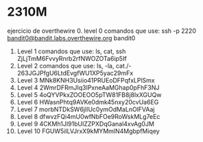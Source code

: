 # 2310M
ejercicio de overthewire
0. level 0
comandos que use: ssh -p 2220 bandit0@bandit.labs.overthewire.org
bandit0
1. Level 1
comandos que use: ls, cat, ssh
ZjLjTmM6FvvyRnrb2rfNWOZOTa6ip5If
2. Level 2
comandos que use: ls, -la, cat./-
263JGJPfgU6LtdEvgfWU1XP5yac29mFx
3. Level 3 
MNk8KNH3Usiio41PRUEoDFPqfxLPlSmx
4. Level 4
2WmrDFRmJIq3IPxneAaMGhap0pFhF3NJ
5. Level 5
4oQYVPkxZOOEOO5pTW81FB8j8lxXGUQw
6. Level 6
HWasnPhtq9AVKe0dmk45nxy20cvUa6EG
7. Level 7
morbNTDkSW6jIlUc0ymOdMaLnOlFVAaj
8. Level 8
dfwvzFQi4mU0wfNbFOe9RoWskMLg7eEc
9. Level 9 
4CKMh1JI91bUIZZPXDqGanal4xvAg0JM
10. Level 10
FGUW5ilLVJrxX9kMYMmlN4MgbpfMiqey


